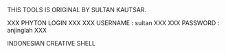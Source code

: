 THIS TOOLS IS ORIGINAL BY SULTAN KAUTSAR.

XXX  PHYTON LOGIN          XXX
XXX  USERNAME : sultan     XXX
XXX  PASSWORD : anjinglah  XXX

INDONESIAN CREATIVE SHELL

